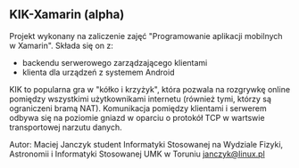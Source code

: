 KIK-Xamarin (alpha)
---------------------------------
Projekt wykonany na zaliczenie zajęć "Programowanie aplikacji mobilnych w Xamarin". Składa się on z:
- backendu serwerowego zarządzającego klientami
- klienta dla urządzeń z systemem Android

KIK to popularna gra w "kółko i krzyżyk", która pozwala na rozgrywkę online pomiędzy wszystkimi użytkownikami internetu (również tymi, którzy są ograniczeni bramą NAT). Komunikacja pomiędzy klientami i serwerem odbywa się na poziomie gniazd w oparciu o protokół TCP w wartswie transportowej narzutu danych. 

Autor:
Maciej Janczyk
student Informatyki Stosowanej na Wydziale Fizyki, Astronomii i Informatyki Stosowanej UMK w Toruniu
janczyk@linux.pl
